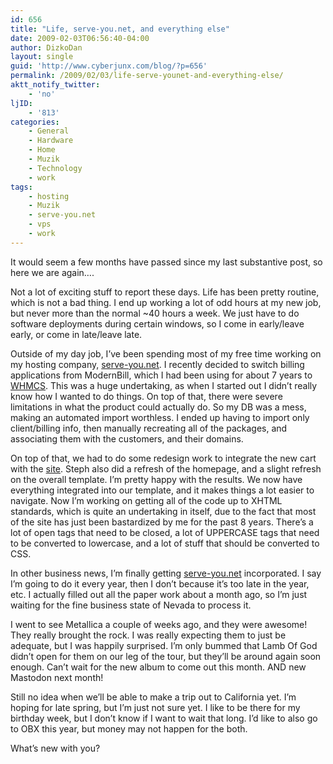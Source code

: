 ```yaml
---
id: 656
title: "Life, serve-you.net, and everything else"
date: 2009-02-03T06:56:40-04:00
author: DizkoDan
layout: single
guid: 'http://www.cyberjunx.com/blog/?p=656'
permalink: /2009/02/03/life-serve-younet-and-everything-else/
aktt_notify_twitter:
    - 'no'
ljID:
    - '813'
categories:
    - General
    - Hardware
    - Home
    - Muzik
    - Technology
    - work
tags:
    - hosting
    - Muzik
    - serve-you.net
    - vps
    - work
---
```


It would seem a few months have passed since my last substantive post, so here we are again….

Not a lot of exciting stuff to report these days. Life has been pretty routine, which is not a bad thing. I end up working a lot of odd hours at my new job, but never more than the normal ~40 hours a week. We just have to do software deployments during certain windows, so I come in early/leave early, or come in late/leave late.

Outside of my day job, I’ve been spending most of my free time working on my hosting company, [serve-you.net](http://www.serve-you.net). I recently decided to switch billing applications from ModernBill, which I had been using for about 7 years to [WHMCS](https://users.serve-you.net/). This was a huge undertaking, as when I started out I didn’t really know how I wanted to do things. On top of that, there were severe limitations in what the product could actually do. So my DB was a mess, making an automated import worthless. I ended up having to import only client/billing info, then manually recreating all of the packages, and associating them with the customers, and their domains.

On top of that, we had to do some redesign work to integrate the new cart with the [site](http://www.serve-you.net). Steph also did a refresh of the homepage, and a slight refresh on the overall template. I’m pretty happy with the results. We now have everything integrated into our template, and it makes things a lot easier to navigate. Now I’m working on getting all of the code up to XHTML standards, which is quite an undertaking in itself, due to the fact that most of the site has just been bastardized by me for the past 8 years. There’s a lot of open tags that need to be closed, a lot of UPPERCASE tags that need to be converted to lowercase, and a lot of stuff that should be converted to CSS.

In other business news, I’m finally getting [serve-you.net](http://www.serve-you.net) incorporated. I say I’m going to do it every year, then I don’t because it’s too late in the year, etc. I actually filled out all the paper work about a month ago, so I’m just waiting for the fine business state of Nevada to process it.

I went to see Metallica a couple of weeks ago, and they were awesome! They really brought the rock. I was really expecting them to just be adequate, but I was happily surprised. I’m only bummed that Lamb Of God didn’t open for them on our leg of the tour, but they’ll be around again soon enough. Can’t wait for the new album to come out this month. AND new Mastodon next month!

Still no idea when we’ll be able to make a trip out to California yet. I’m hoping for late spring, but I’m just not sure yet. I like to be there for my birthday week, but I don’t know if I want to wait that long. I’d like to also go to OBX this year, but money may not happen for the both.

What’s new with you?